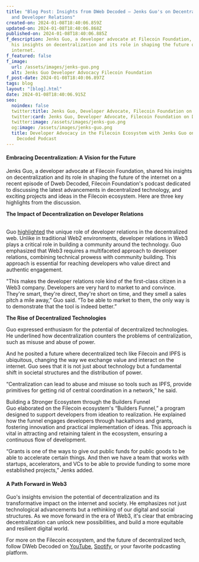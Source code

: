 ```yaml
---
title: "Blog Post: Insights from DWeb Decoded – Jenks Guo's on Decentralization
  and Developer Relations"
created-on: 2024-01-08T18:40:06.859Z
updated-on: 2024-01-08T18:40:06.868Z
published-on: 2024-01-08T18:40:06.885Z
f_description: Jenks Guo, a developer advocate at Filecoin Foundation, shared
  his insights on decentralization and its role in shaping the future of the
  internet.
f_featured: false
f_image:
  url: /assets/images/jenks-guo.png
  alt: Jenks Guo Developer Advocacy Filecoin Foundation
f_post-date: 2024-01-08T18:40:06.897Z
tags: blog
layout: "[blog].html"
date: 2024-01-08T18:40:06.915Z
seo:
  noindex: false
  twitter:title: Jenks Guo, Developer Advocate, Filecoin Foundation on Dweb Decoded
  twitter:card: Jenks Guo, Developer Advocate, Filecoin Foundation on Dweb Decoded
  twitter:image: /assets/images/jenks-guo.png
  og:image: /assets/images/jenks-guo.png
  title: Developer Advocacy in the Filecoin Ecosystem with Jenks Guo on DWeb
    Decoded Podcast
---
```

#### Embracing Decentralization: A Vision for the Future

Jenks Guo, a developer advocate at Filecoin Foundation, shared his insights on decentralization and its role in shaping the future of the internet on a recent episode of Dweb Decoded, Filecoin Foundation's podcast dedicated to discussing the latest advancements in decentralized technology, and exciting projects and ideas in the Filecoin ecosystem. Here are three key highlights from the discussion.

**The Impact of Decentralization on Developer Relations**

\
Guo [highlighted](https://youtu.be/C8NFJqlXu3E?t=948) the unique role of developer relations in the decentralized web. Unlike in traditional Web2 environments, developer relations in Web3 plays a critical role in building a community around the technology. Guo emphasized that Web3 requires a multifaceted approach to developer relations, combining technical prowess with community building. This approach is essential for reaching developers who value direct and authentic engagement. 

"This makes the developer relations role kind of the first-class citizen in a Web3 company. Developers are very hard to market to and convince. They're smart, they're direct, they're short on time, and they smell a sales pitch a mile away,” Guo said. “To be able to market to them, the only way is to demonstrate that the tool is indeed better.”

**The Rise of Decentralized Technologies**

Guo expressed enthusiasm for the potential of decentralized technologies. He underlined how decentralization counters the problems of centralization, such as misuse and abuse of power. 

And he posited a future where decentralized tech like Filecoin and IPFS is ubiquitous, changing the way we exchange value and interact on the internet. Guo sees that it is not just about technology but a fundamental shift in societal structures and the distribution of power. 

“Centralization can lead to abuse and misuse so tools such as IPFS, provide primitives for getting rid of central coordination in a network,” he said.

Building a Stronger Ecosystem through the Builders Funnel\
Guo elaborated on the Filecoin ecosystem's “Builders Funnel,” a program designed to support developers from ideation to realization. He explained how the funnel engages developers through hackathons and grants, fostering innovation and practical implementation of ideas. This approach is vital in attracting and retaining talent in the ecosystem, ensuring a continuous flow of development. 

“Grants is one of the ways to give out public funds for public goods to be able to accelerate certain things. And then we have a team that works with startups, accelerators, and VCs to be able to provide funding to some more established projects,” Jenks added.

#### A Path Forward in Web3

Guo's insights envision the potential of decentralization and its transformative impact on the internet and society. He emphasizes not just technological advancements but a rethinking of our digital and social structures. As we move forward in the era of Web3, it's clear that embracing decentralization can unlock new possibilities, and build a more equitable and resilient digital world.

For more on the Filecoin ecosystem, and the future of decentralized tech, follow DWeb Decoded on [YouTube](https://www.youtube.com/playlist?list=PLp3zrT1ewY0micCUXk2G1B1-ukbpuclJy), [Spotify](https://open.spotify.com/show/5GPjDV4AVv7xwmg0ByySac?si=af7b9bf4b2994237), or your favorite podcasting platform.